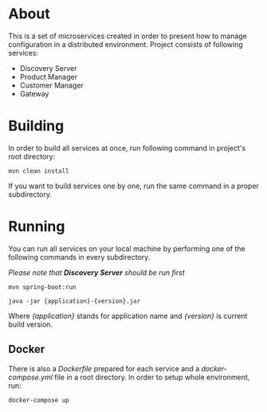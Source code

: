 # About

This is a set of microservices created in order to present how to manage
configuration in a distributed environment. Project consists of following
services:
 - Discovery Server
 - Product Manager
 - Customer Manager
 - Gateway
 
# Building

In order to build all services at once, run following command in project's
root directory:

```
mvn clean install
```

If you want to build services one by one, run the same command in a proper
subdirectory.

# Running

You can run all services on your local machine by performing one of the
following commands in every subdirectory. 

_Please note that __Discovery Server__ should be run first_

```
mvn spring-boot:run
```

```
java -jar {application}-{version}.jar
```

Where _{application}_ stands for application name and _{version}_ is
current build version.

## Docker

There is also a _Dockerfile_ prepared for each service and a
_docker-compose.yml_ file in a root directory. In order to setup
whole environment, run:

```
docker-compose up
```